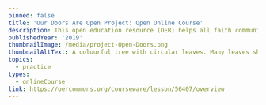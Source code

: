 ```yaml
---
pinned: false
title: 'Our Doors Are Open Project: Open Online Course'
description: This open education resource (OER) helps all faith communities understand how to open their mind, hearts, and doors to people with all kinds of abilities and achieve better representation of people with disabilities throughout their activities. Our Doors Are Open OER will guide learners on how to see their activities and situations through an inclusive lens as well as how to take actions to improve inclusion and achieve the welcoming goals of congregations.
publishedYear: '2019'
thumbnailImage: /media/project-Open-Doors.png
thumbnailAltText: A colourful tree with circular leaves. Many leaves show a symbol that represents a faith community.
topics:
  - practice
types:
  - onlineCourse
link: https://oercommons.org/courseware/lesson/56407/overview
---
```


